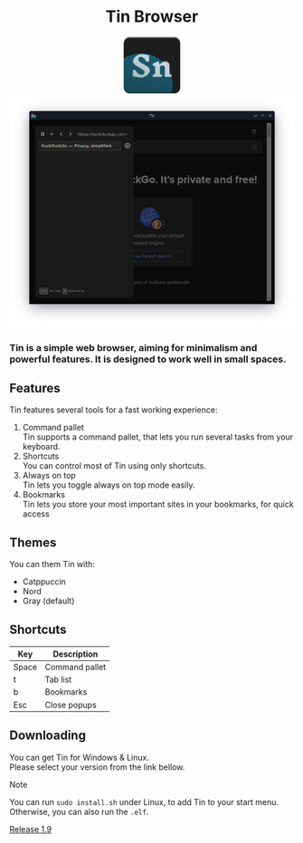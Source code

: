 <h1 align=center>Tin Browser</h1>

<div align=center>
<img src="../images/tinlogo.png" width=100><br>
<img src="../images/tin_screenshot.png" width=700>
</div>

### Tin is a simple web browser, aiming for minimalism and powerful features. It is designed to work well in small spaces.

## Features
Tin features several tools for a fast working experience:
1. Command pallet   
    Tin supports a command pallet, that lets you run several tasks from your keyboard.
1. Shortcuts   
    You can control most of Tin using only shortcuts.
1. Always on top   
    Tin lets you toggle always on top mode easily.
1. Bookmarks   
    Tin lets you store your most important sites in your bookmarks, for quick access

## Themes
You can them Tin with:
- Catppuccin
- Nord
- Gray (default)

## Shortcuts
|Key|Description|
|---|---|
|Space|Command pallet|
|t|Tab list|
|b|Bookmarks|
|Esc|Close popups|

## Downloading
You can get Tin for Windows & Linux.   
Please select your version from the link bellow.

> [!NOTE]
> You can run `sudo install.sh` under Linux, to add Tin to your start menu. Otherwise, you can also run the `.elf`.

[Release 1.9](https://github.com/Wervice/Codelink/releases/tag/1.9)